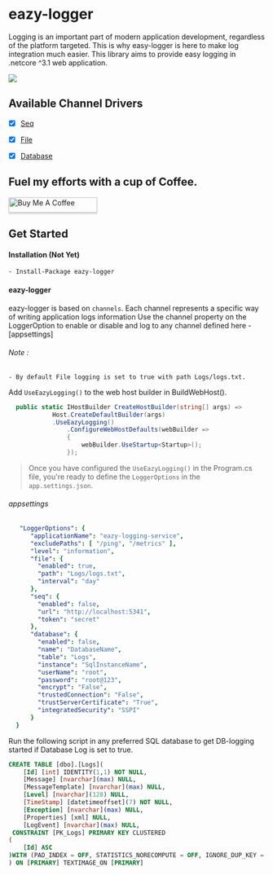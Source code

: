 # eazy-logger
Logging is an important part of modern application development, regardless of the platform targeted. This is why easy-logger is here to make log integration much easier.
This library aims to provide easy logging in .netcore ^3.1 web application.

![](https://vistr.dev/badge?repo=mkojoa.eazy-logge&color=0058AD)

## Available Channel Drivers
- [X] [Seq](#eazy-logging)
- [X] [File](#eazy-logging)
- [X] [Database](#eazy-logging)


## Fuel my efforts with a cup of Coffee.
<a href="https://www.buymeacoffee.com/mkojoa" target="_blank"><img src="https://www.buymeacoffee.com/assets/img/custom_images/orange_img.png" alt="Buy Me A Coffee" style="height:30px !important;width: 174px !important;box-shadow: 0px 3px 2px 0px rgba(190, 190, 190, 0.5) !important;-webkit-box-shadow: 0px 3px 2px 0px rgba(190, 190, 190, 0.5) !important;" ></a>

## Get Started

#### Installation (Not Yet)
    - Install-Package eazy-logger
#### eazy-logger
eazy-logger is based on `channels`. Each channel represents a specific way of writing application logs information
Use the channel property on the LoggerOption to enable or disable and log 
to any channel defined here - [appsettings]

###### Note : 
    - By default File logging is set to true with path Logs/logs.txt.

Add `UseEazyLogging()` to the web host builder in BuildWebHost().
```c#
  public static IHostBuilder CreateHostBuilder(string[] args) =>
            Host.CreateDefaultBuilder(args)
            .UseEazyLogging()
                .ConfigureWebHostDefaults(webBuilder =>
                {
                    webBuilder.UseStartup<Startup>();
                });
```


 
> Once you have configured the `UseEazyLogging()` in the Program.cs file, 
> you're ready to define the `LoggerOptions` in the `app.settings.json`.

###### appsettings
 
```yaml
   "LoggerOptions": {
      "applicationName": "eazy-logging-service",
      "excludePaths": [ "/ping", "/metrics" ],
      "level": "information",
      "file": {
        "enabled": true,
        "path": "Logs/logs.txt",
        "interval": "day"
      },
      "seq": {
        "enabled": false,
        "url": "http://localhost:5341",
        "token": "secret"
      },
      "database": {
        "enabled": false,
        "name": "DatabaseName",
        "table": "Logs",
        "instance": "SqlInstanceName",
        "userName": "root",
        "password": "root@123",
        "encrypt": "False",
        "trustedConnection": "False",
        "trustServerCertificate": "True",
        "integratedSecurity": "SSPI"
      }
  }
```
Run the following script in any preferred SQL database to get DB-logging started if  Database Log is set to true.

```sql
CREATE TABLE [dbo].[Logs](
	[Id] [int] IDENTITY(1,1) NOT NULL,
	[Message] [nvarchar](max) NULL,
	[MessageTemplate] [nvarchar](max) NULL,
	[Level] [nvarchar](128) NULL,
	[TimeStamp] [datetimeoffset](7) NOT NULL,
	[Exception] [nvarchar](max) NULL,
	[Properties] [xml] NULL,
	[LogEvent] [nvarchar](max) NULL,
 CONSTRAINT [PK_Logs] PRIMARY KEY CLUSTERED 
(
	[Id] ASC
)WITH (PAD_INDEX = OFF, STATISTICS_NORECOMPUTE = OFF, IGNORE_DUP_KEY = OFF, ALLOW_ROW_LOCKS = ON, ALLOW_PAGE_LOCKS = ON) ON [PRIMARY]
) ON [PRIMARY] TEXTIMAGE_ON [PRIMARY]

```
